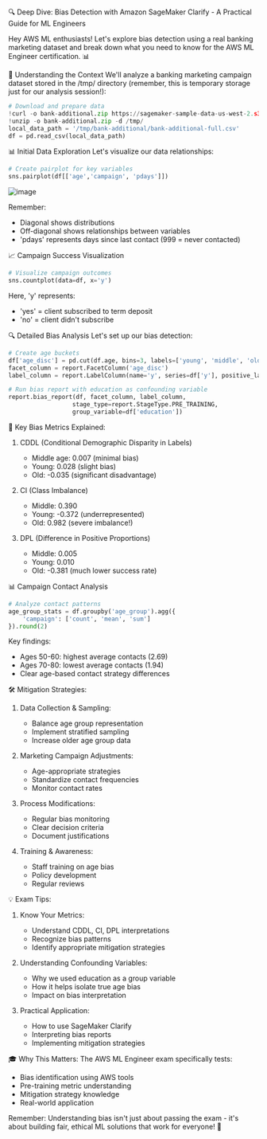 🔍 Deep Dive: Bias Detection with Amazon SageMaker Clarify - A Practical Guide for ML Engineers

Hey AWS ML enthusiasts! Let's explore bias detection using a real banking marketing dataset and break down what you need to know for the AWS ML Engineer certification. 📊

🎯 Understanding the Context
We'll analyze a banking marketing campaign dataset stored in the /tmp/ directory (remember, this is temporary storage just for our analysis session!):

```python
# Download and prepare data
!curl -o bank-additional.zip https://sagemaker-sample-data-us-west-2.s3-us-west-2.amazonaws.com/autopilot/direct_marketing/bank-additional.zip
!unzip -o bank-additional.zip -d /tmp/
local_data_path = '/tmp/bank-additional/bank-additional-full.csv'
df = pd.read_csv(local_data_path)
```

📊 Initial Data Exploration
Let's visualize our data relationships:
```python
# Create pairplot for key variables
sns.pairplot(df[['age','campaign', 'pdays']])
```
![image](https://github.com/user-attachments/assets/e6e5eb20-3e10-4da4-8268-3c8731559682)

Remember: 
- Diagonal shows distributions
- Off-diagonal shows relationships between variables
- 'pdays' represents days since last contact (999 = never contacted)

📈 Campaign Success Visualization
```python
# Visualize campaign outcomes
sns.countplot(data=df, x='y')
```
Here, 'y' represents:
- 'yes' = client subscribed to term deposit
- 'no' = client didn't subscribe

🔍 Detailed Bias Analysis
Let's set up our bias detection:
```python
# Create age buckets
df['age_disc'] = pd.cut(df.age, bins=3, labels=['young', 'middle', 'old'])
facet_column = report.FacetColumn('age_disc')
label_column = report.LabelColumn(name='y', series=df['y'], positive_label_values=['yes'])

# Run bias report with education as confounding variable
report.bias_report(df, facet_column, label_column, 
                  stage_type=report.StageType.PRE_TRAINING, 
                  group_variable=df['education'])
```

🎯 Key Bias Metrics Explained:
1. CDDL (Conditional Demographic Disparity in Labels)
   - Middle age: 0.007 (minimal bias)
   - Young: 0.028 (slight bias)
   - Old: -0.035 (significant disadvantage)

2. CI (Class Imbalance)
   - Middle: 0.390
   - Young: -0.372 (underrepresented)
   - Old: 0.982 (severe imbalance!)

3. DPL (Difference in Positive Proportions)
   - Middle: 0.005
   - Young: 0.010
   - Old: -0.381 (much lower success rate)

📊 Campaign Contact Analysis
```python
# Analyze contact patterns
age_group_stats = df.groupby('age_group').agg({
    'campaign': ['count', 'mean', 'sum']
}).round(2)
```
Key findings:
- Ages 50-60: highest average contacts (2.69)
- Ages 70-80: lowest average contacts (1.94)
- Clear age-based contact strategy differences

🛠️ Mitigation Strategies:
1. Data Collection & Sampling:
   - Balance age group representation
   - Implement stratified sampling
   - Increase older age group data

2. Marketing Campaign Adjustments:
   - Age-appropriate strategies
   - Standardize contact frequencies
   - Monitor contact rates

3. Process Modifications:
   - Regular bias monitoring
   - Clear decision criteria
   - Document justifications

4. Training & Awareness:
   - Staff training on age bias
   - Policy development
   - Regular reviews

💡 Exam Tips:
1. Know Your Metrics:
   - Understand CDDL, CI, DPL interpretations
   - Recognize bias patterns
   - Identify appropriate mitigation strategies

2. Understanding Confounding Variables:
   - Why we used education as a group variable
   - How it helps isolate true age bias
   - Impact on bias interpretation

3. Practical Application:
   - How to use SageMaker Clarify
   - Interpreting bias reports
   - Implementing mitigation strategies

🎓 Why This Matters:
The AWS ML Engineer exam specifically tests:
- Bias identification using AWS tools
- Pre-training metric understanding
- Mitigation strategy knowledge
- Real-world application

Remember: Understanding bias isn't just about passing the exam - it's about building fair, ethical ML solutions that work for everyone! 🌟
